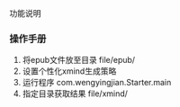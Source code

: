 功能说明

### 操作手册
1. 将epub文件放至目录 file/epub/
2. 设置个性化xmind生成策略
3. 运行程序 com.wengyingjian.Starter.main
4. 指定目录获取结果 file/xmind/
